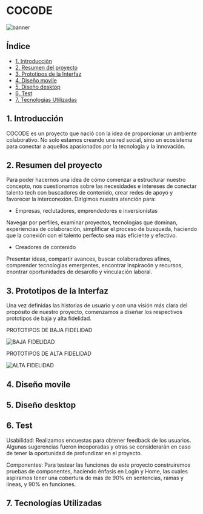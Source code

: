 # COCODE

![banner](https://github.com/SamCaro/puntejen/assets/131512250/edd28f29-cec6-48ad-9c5f-ed4938934936)

## Índice

* [1. Introducción](#1-introduccion)
* [2. Resumen del proyecto](#2-resumen-del-proyecto)
* [3. Prototipos de la Interfaz](#3-prototipo-de-la-interfaz)
* [4. Diseño movile](#4-diseño-movile)
* [5. Diseño desktop](#4-diseño-desktop)
* [6. Test](#4-test)
* [7. Tecnologías Utilizadas](#5-tecnologias-utilizadas)

## 1. Introducción

COCODE es un proyecto que nació con la idea de proporcionar un ambiente colaborativo. No solo estamos creando una red social, sino un ecosistema para conectar a aquellos apasionados por la tecnologia y la innovación. 

## 2. Resumen del proyecto

Para poder hacernos una idea de cómo comenzar a estructurar nuestro concepto, nos cuestionamos sobre las necesidades e intereses de conectar  talento tech con buscadores de contenido, crear redes de apoyo y favorecer la interconexión. Dirigimos nuestra atención para:

- Empresas, reclutadores, emprendedores e inversionistas

Navegar por perfiles, examinar proyectos, tecnologias que dominan, experiencias de colaboración, simplificar el proceso de busqueda, haciendo que la conexión con el talento perfecto sea más eficiente y efectivo. 

- Creadores de contenido

Presentar ideas, compartir avances, buscar colaboradores afines, comprender tecnologias emergentes, encontrar inspiracón y recursos, enontrar oportunidades de desarollo y vinculación laboral. 

## 3. Prototipos de la Interfaz

Una vez definidas las historias de usuario y con una visión más clara del propósito de nuestro proyecto, comenzamos a diseñar los respectivos prototipos de baja y alta fidelidad.

PROTOTIPOS DE BAJA FIDELIDAD

![BAJA FIDELIDAD](https://github.com/SamCaro/puntejen/assets/131512250/796dfdbc-a709-4988-a560-d6737710b1cf)

PROTOTIPOS DE ALTA FIDELIDAD

![ALTA FIDELIDAD](https://github.com/SamCaro/puntejen/assets/131512250/839380f4-f5ef-4373-8a19-541a7962187b)

## 4. Diseño movile

## 5. Diseño desktop

## 6. Test

Usabilidad:
Realizamos encuestas para obtener feedback de los usuarios. Algunas sugerencias fueron incoporadas y otras se considerarán en caso de tener la oportunidad de profundizar en el proyecto.

Componentes: 
Para testear las funciones de este proyecto construiremos pruebas de componentes, haciendo énfasis en Login y Home, las cuales aspiramos 
tener una cobertura de más de 90% en sentencias, ramas y líneas, y 90% en funciones.

## 7. Tecnologías Utilizadas
